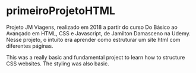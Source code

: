 ﻿# primeiroProjetoHTML

Projeto JM Viagens, realizado em 2018 a partir do curso Do Básico ao Avançado em HTML, CSS e Javascript, de Jamilton Damasceno na Udemy.
Nesse projeto, o intuito era aprender como estruturar um site html com diferentes páginas.

This was a really basic and fundamental project to learn how to structure CSS websites. The styling was also basic.


